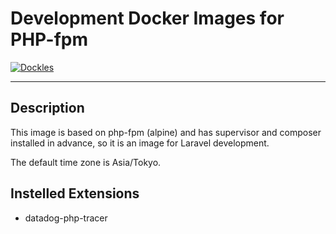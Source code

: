 # Development Docker Images for PHP-fpm

[![Dockles](https://github.com/yoshitaka-motomura/docker-php-image/actions/workflows/dockle.yml/badge.svg?branch=main)](https://github.com/yoshitaka-motomura/docker-php-image/actions/workflows/dockle.yml)

--- 
## Description
This image is based on php-fpm (alpine) and has supervisor and composer installed in advance, so it is an image for Laravel development.

The default time zone is Asia/Tokyo.

## Instelled Extensions

- datadog-php-tracer
